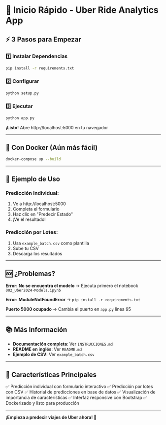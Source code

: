 # 🚀 Inicio Rápido - Uber Ride Analytics App

## ⚡ 3 Pasos para Empezar

### 1️⃣ Instalar Dependencias
```bash
pip install -r requirements.txt
```

### 2️⃣ Configurar
```bash
python setup.py
```

### 3️⃣ Ejecutar
```bash
python app.py
```

**¡Listo!** Abre http://localhost:5000 en tu navegador

---

## 🐳 Con Docker (Aún más fácil)

```bash
docker-compose up --build
```

---

## 📝 Ejemplo de Uso

### Predicción Individual:
1. Ve a http://localhost:5000
2. Completa el formulario
3. Haz clic en "Predecir Estado"
4. ¡Ve el resultado!

### Predicción por Lotes:
1. Usa `example_batch.csv` como plantilla
2. Sube tu CSV
3. Descarga los resultados

---

## 🆘 ¿Problemas?

**Error: No se encuentra el modelo**
→ Ejecuta primero el notebook `002_Uber2024-Models.ipynb`

**Error: ModuleNotFoundError**
→ `pip install -r requirements.txt`

**Puerto 5000 ocupado**
→ Cambia el puerto en `app.py` línea 95

---

## 📚 Más Información

- **Documentación completa**: Ver `INSTRUCCIONES.md`
- **README en inglés**: Ver `README.md`
- **Ejemplo de CSV**: Ver `example_batch.csv`

---

## 🎯 Características Principales

✅ Predicción individual con formulario interactivo
✅ Predicción por lotes con CSV
✅ Historial de predicciones en base de datos
✅ Visualización de importancia de características
✅ Interfaz responsive con Bootstrap
✅ Dockerizado y listo para producción

---

**¡Empieza a predecir viajes de Uber ahora! 🚗**
